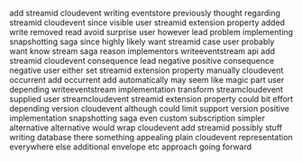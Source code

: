 add streamid cloudevent writing eventstore previously thought regarding streamid cloudevent since visible user streamid extension property added write removed read avoid surprise user however lead problem implementing snapshotting saga since highly likely want streamid case user probably want know stream saga reason implementors writeeventstream api add streamid cloudevent consequence lead negative positive consequence negative user either set streamid extension property manually cloudevent occurrent add occurrent add automatically may seem like magic part user depending writeeventstream implementation transform streamcloudevent supplied user streamcloudevent streamid extension property could bit effort depending version cloudevent although could limit support version positive implementation snapshotting saga even custom subscription simpler alternative alternative would wrap cloudevent add streamid possibly stuff writing database there something appealing plain cloudevent representation everywhere else additional envelope etc approach going forward